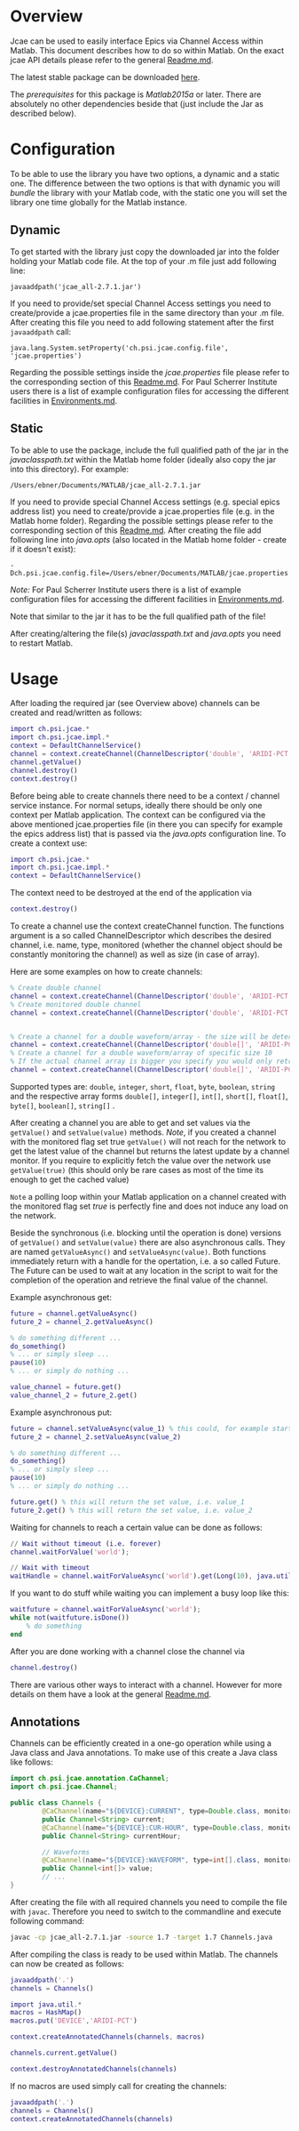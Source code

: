 # Overview
Jcae can be used to easily interface Epics via Channel Access within Matlab. This document describes how to do so within Matlab. On the exact jcae API details please refer to the general [Readme.md](Readme.md).

The latest stable package can be downloaded [here](http://slsyoke4.psi.ch:8081/artifactory/releases/jcae_all-2.7.1.jar).

The *prerequisites* for this package is *Matlab2015a* or later. There are absolutely no other dependencies beside that (just include the Jar as described below).



# Configuration

To be able to use the library you have two options, a dynamic and a static one. The difference between the two options is that
with dynamic you will *bundle* the library with your Matlab code, with the static one you will set the library one time globally
for the Matlab instance.

## Dynamic

To get started with the library just copy the downloaded jar into the folder holding your Matlab code file. At the top of your .m file just add following line:

```
javaaddpath('jcae_all-2.7.1.jar')
```

If you need to provide/set special Channel Access settings you need to create/provide a jcae.properties file in the same directory than your .m file. After creating this file you need to add following statement after the first `javaaddpath` call:

```
java.lang.System.setProperty('ch.psi.jcae.config.file', 'jcae.properties')
```

Regarding the possible settings inside the *jcae.properties* file please refer to the corresponding section of this [Readme.md](Readme.md). For Paul Scherrer Institute users there is a list of example configuration files for accessing the different facilities in [Environments.md](Environments.md).



## Static
To be able to use the package, include the full qualified path of the jar in the *javaclasspath.txt* within the Matlab home folder (ideally also copy the jar into this directory). For example:

```
/Users/ebner/Documents/MATLAB/jcae_all-2.7.1.jar
```

If you need to provide special Channel Access settings (e.g. special epics address list) you need to create/provide a jcae.properties file (e.g. in the Matlab home folder). Regarding the possible settings please refer to the corresponding section of this [Readme.md](Readme.md). After creating the file add following line into *java.opts* (also located in the Matlab home folder - create if it doesn't exist):

```
-Dch.psi.jcae.config.file=/Users/ebner/Documents/MATLAB/jcae.properties
```

_Note:_ For Paul Scherrer Institute users there is a list of example configuration files for accessing the different facilities in [Environments.md](Environments.md).

Note that similar to the jar it has to be the full qualified path of the file!

After creating/altering the file(s) *javaclasspath.txt* and *java.opts* you need to restart Matlab.



# Usage

After loading the required jar (see Overview above) channels can be created and read/written as follows:

```Matlab
import ch.psi.jcae.*
import ch.psi.jcae.impl.*
context = DefaultChannelService()
channel = context.createChannel(ChannelDescriptor('double', 'ARIDI-PCT:CURRENT'))
channel.getValue()
channel.destroy()
context.destroy()
```

Before being able to create channels there need to be a context / channel service instance. For normal setups, ideally there should be only one context per Matlab application. The context can be configured via the above mentioned jcae.properties file (in there you can specify for example the epics address list) that is passed via the _java.opts_ configuration line. To create a context use:

```Matlab
import ch.psi.jcae.*
import ch.psi.jcae.impl.*
context = DefaultChannelService()
```

The context need to be destroyed at the end of the application via

```Matlab
context.destroy()
```


To create a channel use the context createChannel function. The functions argument is a so called ChannelDescriptor which describes the desired channel, i.e. name, type, monitored (whether the channel object should be constantly monitoring the channel) as well as size (in case of array). 

Here are some examples on how to create channels:

```Matlab
% Create double channel
channel = context.createChannel(ChannelDescriptor('double', 'ARIDI-PCT:CURRENT'))
% Create monitored double channel
channel = context.createChannel(ChannelDescriptor('double', 'ARIDI-PCT:CURRENT', true))


% Create a channel for a double waveform/array - the size will be determined by the channel
channel = context.createChannel(ChannelDescriptor('double[]', 'ARIDI-PCT:CURRENT', true))
% Create a channel for a double waveform/array of specific size 10 
% If the actual channel array is bigger you specify you would only retrieve the first 10 elements
channel = context.createChannel(ChannelDescriptor('double[]', 'ARIDI-PCT:CURRENT', true, java.lang.Integer(10)))
```

Supported types are: `double`, `integer`, `short`, `float`, `byte`, `boolean`, `string` and the respective array forms `double[]`, `integer[]`, `int[]`, `short[]`, `float[]`, `byte[]`, `boolean[]`, `string[]` .

After creating a channel you are able to get and set values via the `getValue()` and `setValue(value)` methods. _Note_, if you created a channel with the monitored flag set true `getValue()` will not reach for the network to get the latest value of the channel but returns the latest update by a channel monitor.
If you require to explicitly fetch the value over the network use `getValue(true)` (this should only be rare cases as most of the time its enough to get the cached value)

`Note` a polling loop within your Matlab application on a channel created with the monitored flag set *true* is perfectly fine and does not induce any load on the network.


Beside the synchronous (i.e. blocking until the operation is done) versions of `getValue()` and `setValue(value)` there are also asynchronous calls. They are named `getValueAsync()` and `setValueAsync(value)`. Both functions immediately return with a handle for the opertation, i.e. a so called Future. The Future can be used to wait at any location in the script to wait for the completion of the operation and retrieve the final value of the channel.

Example asynchronous get:

```Matlab
future = channel.getValueAsync()
future_2 = channel_2.getValueAsync()

% do something different ...
do_something()
% ... or simply sleep ...
pause(10)
% ... or simply do nothing ...

value_channel = future.get()
value_channel_2 = future_2.get()
```

Example asynchronous put:

```Matlab
future = channel.setValueAsync(value_1) % this could, for example start some move of a motor ...
future_2 = channel_2.setValueAsync(value_2)

% do something different ...
do_something()
% ... or simply sleep ...
pause(10)
% ... or simply do nothing ...

future.get() % this will return the set value, i.e. value_1
future_2.get() % this will return the set value, i.e. value_2
```

Waiting for channels to reach a certain value can be done as follows:

```matlab
// Wait without timeout (i.e. forever)
channel.waitForValue('world');

// Wait with timeout
waitHandle = channel.waitForValueAsync('world').get(Long(10), java.util.concurrent.TimeUnit.SECONDS);
```

If you want to do stuff while waiting you can implement a busy loop like this:

```matlab
waitfuture = channel.waitForValueAsync('world');
while not(waitfuture.isDone())
    % do something
end
```

 
After you are done working with a channel close the channel via

```Matlab
channel.destroy()
```

There are various other ways to interact with a channel. However for more details on them have a look at the general [Readme.md](Readme.md).


## Annotations

Channels can be efficiently created in a one-go operation while using a Java class and Java annotations. To make use of this
create a Java class like follows:


```java
import ch.psi.jcae.annotation.CaChannel;
import ch.psi.jcae.Channel;

public class Channels {
        @CaChannel(name="${DEVICE}:CURRENT", type=Double.class, monitor=true)
        public Channel<String> current;
        @CaChannel(name="${DEVICE}:CUR-HOUR", type=Double.class, monitor=true)
        public Channel<String> currentHour;

        // Waveforms
        @CaChannel(name="${DEVICE}:WAVEFORM", type=int[].class, monitor=false)
        public Channel<int[]> value;
        // ...
}
```

After creating the file with all required channels you need to compile the file with `javac`. Therefore you need to switch to the commandline and execute following command:

```bash
javac -cp jcae_all-2.7.1.jar -source 1.7 -target 1.7 Channels.java
```

After compiling the class is ready to be used within Matlab. The channels can now be created as follows:


```matlab
javaaddpath('.')
channels = Channels()

import java.util.*
macros = HashMap()
macros.put('DEVICE','ARIDI-PCT')

context.createAnnotatedChannels(channels, macros)

channels.current.getValue()

context.destroyAnnotatedChannels(channels)
```

If no macros are used simply call for creating the channels:

```matlab
javaaddpath('.')
channels = Channels()
context.createAnnotatedChannels(channels)
```
